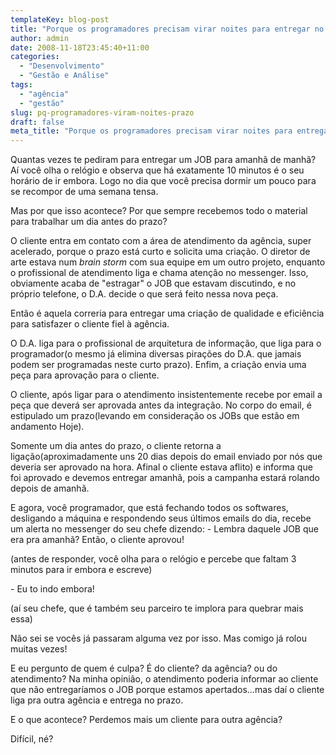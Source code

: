 ```yaml
---
templateKey: blog-post
title: "Porque os programadores precisam virar noites para entregar no prazo"
author: admin
date: 2008-11-18T23:45:40+11:00
categories:
  - "Desenvolvimento"
  - "Gestão e Análise"
tags:
  - "agência"
  - "gestão"
slug: pq-programadores-viram-noites-prazo
draft: false
meta_title: "Porque os programadores precisam virar noites para entregar no prazo"
---
```


Quantas vezes te pediram para entregar um JOB para amanhã de manhã? Aí você olha o relógio e observa que há exatamente 10 minutos é o seu horário de ir embora. Logo no dia que você precisa dormir um pouco para se recompor de uma semana tensa.

Mas por que isso acontece?
Por que sempre recebemos todo o material para trabalhar um dia antes do prazo?

O cliente entra em contato com a área de atendimento da agência, super acelerado, porque o prazo está curto e solicita uma criação. O diretor de arte estava num _brain storm_ com sua equipe em um outro projeto, enquanto o profissional de atendimento liga e chama atenção no messenger. Isso, obviamente acaba de "estragar" o JOB que estavam discutindo, e no próprio telefone, o D.A. decide o que será feito nessa nova peça.

Então é aquela correria para entregar uma criação de qualidade e eficiência para satisfazer o cliente fiel à agência.

O D.A. liga para o profissional de arquitetura de informação, que liga para o programador(o mesmo já elimina diversas pirações do D.A. que jamais podem ser programadas neste curto prazo). Enfim, a criação envia uma peça para aprovação para o cliente.

O cliente, após ligar para o atendimento insistentemente recebe por email a peça que deverá ser aprovada antes da integração. No corpo do email, é estipulado um prazo(levando em consideração os JOBs que estão em andamento Hoje).

Somente um dia antes do prazo, o cliente retorna a ligação(aproximadamente uns 20 dias depois do email enviado por nós que deveria ser aprovado na hora. Afinal o cliente estava aflito) e informa que foi aprovado e devemos entregar amanhã, pois a campanha estará rolando depois de amanhã.

E agora, você programador, que está fechando todos os softwares, desligando a máquina e respondendo seus últimos emails do dia, recebe um alerta no messenger do seu chefe dizendo:
\- Lembra daquele JOB que era pra amanhã? Então, o cliente aprovou!

(antes de responder, você olha para o relógio e percebe que faltam 3 minutos para ir embora e escreve)

\- Eu to indo embora!

(aí seu chefe, que é também seu parceiro te implora para quebrar mais essa)

Não sei se vocês já passaram alguma vez por isso. Mas comigo já rolou muitas vezes!

E eu pergunto de quem é culpa? É do cliente? da agência? ou do atendimento?
Na minha opinião, o atendimento poderia informar ao cliente que não entregaríamos o JOB porque estamos apertados...mas daí o cliente liga pra outra agência e entrega no prazo.

E o que acontece? Perdemos mais um cliente para outra agência?

Difícil, né?
